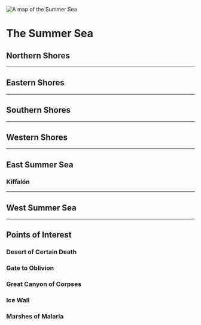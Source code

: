 ![A map of the Summer Sea](./assets/map_summersea.png)

# The Summer Sea

## Northern Shores

---

## Eastern Shores

---

## Southern Shores

---

## Western Shores

---

## East Summer Sea

### Kiffalón

---

## West Summer Sea

---
## Points of Interest

### Desert of Certain Death

### Gate to Oblivion

### Great Canyon of Corpses

### Ice Wall

### Marshes of Malaria